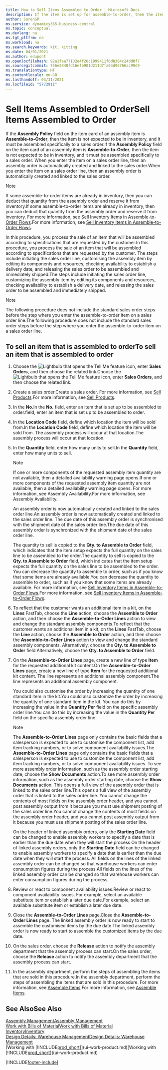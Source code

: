 ```yaml
---
title: How to Sell Items Assembled to Order | Microsoft Docs
description: If the item is set up for assemble-to-order, then the item is not expected to be in inventory, and it must be assembled specifically to a sales order. When you enter the item on a sales order line, then an assembly order is automatically created and linked to the sales order.
author: SorenGP
ms.service: dynamics365-business-central
ms.topic: conceptual
ms.devlang: na
ms.tgt_pltfrm: na
ms.workload: na
ms.search.keywords: kit, kitting
ms.date: 04/01/2021
ms.author: edupont
ms.openlocfilehash: 92a1faa77132e4f26c1999411f6d8304c24dd8f7
ms.sourcegitcommit: 766e2840fd16efb901d211d7fa64d96766ac99d9
ms.translationtype: HT
ms.contentlocale: en-GB
ms.lasthandoff: 03/31/2021
ms.locfileid: "5772911"
---
```

# <a name="sell-items-assembled-to-order"></a><span data-ttu-id="4c5c1-104">Sell Items Assembled to Order</span><span class="sxs-lookup"><span data-stu-id="4c5c1-104">Sell Items Assembled to Order</span></span>
<span data-ttu-id="4c5c1-105">If the **Assembly Policy** field on the item card of an assembly item is **Assemble-to-Order**, then the item is not expected to be in inventory, and it must be assembled specifically to a sales order.</span><span class="sxs-lookup"><span data-stu-id="4c5c1-105">If the **Assembly Policy** field on the item card of an assembly item is **Assemble-to-Order**, then the item is not expected to be in inventory, and it must be assembled specifically to a sales order.</span></span> <span data-ttu-id="4c5c1-106">When you enter the item on a sales order line, then an assembly order is automatically created and linked to the sales order.</span><span class="sxs-lookup"><span data-stu-id="4c5c1-106">When you enter the item on a sales order line, then an assembly order is automatically created and linked to the sales order.</span></span>  

> [!NOTE]  
>  <span data-ttu-id="4c5c1-107">If some assemble-to-order items are already in inventory, then you can deduct that quantity from the assembly order and reserve it from inventory.</span><span class="sxs-lookup"><span data-stu-id="4c5c1-107">If some assemble-to-order items are already in inventory, then you can deduct that quantity from the assembly order and reserve it from inventory.</span></span> <span data-ttu-id="4c5c1-108">For more information, see [Sell Inventory Items in Assemble-to-Order Flows](assembly-how-to-sell-assemble-to-order-items-and-inventory-items-together.md).</span><span class="sxs-lookup"><span data-stu-id="4c5c1-108">For more information, see [Sell Inventory Items in Assemble-to-Order Flows](assembly-how-to-sell-assemble-to-order-items-and-inventory-items-together.md).</span></span>  

<span data-ttu-id="4c5c1-109">In this procedure, you process the sale of an item that will be assembled according to specifications that are requested by the customer.</span><span class="sxs-lookup"><span data-stu-id="4c5c1-109">In this procedure, you process the sale of an item that will be assembled according to specifications that are requested by the customer.</span></span> <span data-ttu-id="4c5c1-110">The steps include initiating the sales order line, customising the assembly item by editing its components and resources, checking availability to establish a delivery date, and releasing the sales order to be assembled and immediately shipped.</span><span class="sxs-lookup"><span data-stu-id="4c5c1-110">The steps include initiating the sales order line, customizing the assembly item by editing its components and resources, checking availability to establish a delivery date, and releasing the sales order to be assembled and immediately shipped.</span></span>  

> [!NOTE]  
>  <span data-ttu-id="4c5c1-111">The following procedure does not include the standard sales order steps before the step where you enter the assemble-to-order item on a sales order line.</span><span class="sxs-lookup"><span data-stu-id="4c5c1-111">The following procedure does not include the standard sales order steps before the step where you enter the assemble-to-order item on a sales order line.</span></span>  

## <a name="to-sell-an-item-that-is-assembled-to-order"></a><span data-ttu-id="4c5c1-112">To sell an item that is assembled to order</span><span class="sxs-lookup"><span data-stu-id="4c5c1-112">To sell an item that is assembled to order</span></span>  
1.  <span data-ttu-id="4c5c1-113">Choose the ![Lightbulb that opens the Tell Me feature](media/ui-search/search_small.png "Tell me what you want to do") icon, enter **Sales Orders**, and then choose the related link.</span><span class="sxs-lookup"><span data-stu-id="4c5c1-113">Choose the ![Lightbulb that opens the Tell Me feature](media/ui-search/search_small.png "Tell me what you want to do") icon, enter **Sales Orders**, and then choose the related link.</span></span>  
2.  <span data-ttu-id="4c5c1-114">Create a sales order.</span><span class="sxs-lookup"><span data-stu-id="4c5c1-114">Create a sales order.</span></span> <span data-ttu-id="4c5c1-115">For more information, see [Sell Products](sales-how-sell-products.md).</span><span class="sxs-lookup"><span data-stu-id="4c5c1-115">For more information, see [Sell Products](sales-how-sell-products.md).</span></span>  
3.  <span data-ttu-id="4c5c1-116">In the **No.**</span><span class="sxs-lookup"><span data-stu-id="4c5c1-116">In the **No.**</span></span> <span data-ttu-id="4c5c1-117">field, enter an item that is set up to be assembled to order.</span><span class="sxs-lookup"><span data-stu-id="4c5c1-117">field, enter an item that is set up to be assembled to order.</span></span>  
4.  <span data-ttu-id="4c5c1-118">In the **Location Code** field, define which location the item will be sold from.</span><span class="sxs-lookup"><span data-stu-id="4c5c1-118">In the **Location Code** field, define which location the item will be sold from.</span></span> <span data-ttu-id="4c5c1-119">The assembly process will occur at that location.</span><span class="sxs-lookup"><span data-stu-id="4c5c1-119">The assembly process will occur at that location.</span></span>  
5.  <span data-ttu-id="4c5c1-120">In the **Quantity** field, enter how many units to sell.</span><span class="sxs-lookup"><span data-stu-id="4c5c1-120">In the **Quantity** field, enter how many units to sell.</span></span>  

    > [!NOTE]  
    >  <span data-ttu-id="4c5c1-121">If one or more components of the requested assembly item quantity are not available, then a detailed availability warning page opens.</span><span class="sxs-lookup"><span data-stu-id="4c5c1-121">If one or more components of the requested assembly item quantity are not available, then a detailed availability warning page opens.</span></span> <span data-ttu-id="4c5c1-122">For more information, see Assembly Availability.</span><span class="sxs-lookup"><span data-stu-id="4c5c1-122">For more information, see Assembly Availability.</span></span>  

    <span data-ttu-id="4c5c1-123">An assembly order is now automatically created and linked to the sales order line.</span><span class="sxs-lookup"><span data-stu-id="4c5c1-123">An assembly order is now automatically created and linked to the sales order line.</span></span> <span data-ttu-id="4c5c1-124">The due date of this assembly order is synchronised with the shipment date of the sales order line.</span><span class="sxs-lookup"><span data-stu-id="4c5c1-124">The due date of this assembly order is synchronized with the shipment date of the sales order line.</span></span>  

    <span data-ttu-id="4c5c1-125">The quantity to sell is copied to the **Qty. to Assemble to Order** field, which indicates that the item setup expects the full quantity on the sales line to be assembled to the order.</span><span class="sxs-lookup"><span data-stu-id="4c5c1-125">The quantity to sell is copied to the **Qty. to Assemble to Order** field, which indicates that the item setup expects the full quantity on the sales line to be assembled to the order.</span></span> <span data-ttu-id="4c5c1-126">You can decrease the quantity to assemble to order, such as if you know that some items are already available.</span><span class="sxs-lookup"><span data-stu-id="4c5c1-126">You can decrease the quantity to assemble to order, such as if you know that some items are already available.</span></span> <span data-ttu-id="4c5c1-127">For more information, see [Sell Inventory Items in Assemble-to-Order Flows](assembly-how-to-sell-inventory-items-in-assemble-to-order-flows.md).</span><span class="sxs-lookup"><span data-stu-id="4c5c1-127">For more information, see [Sell Inventory Items in Assemble-to-Order Flows](assembly-how-to-sell-inventory-items-in-assemble-to-order-flows.md).</span></span>  

6.  <span data-ttu-id="4c5c1-128">To reflect that the customer wants an additional item in a kit, on the **Lines** FastTab, choose the **Line** action, choose the **Assemble to Order** action, and then choose the **Assemble-to-Order Lines** action to view and change the standard assembly components.</span><span class="sxs-lookup"><span data-stu-id="4c5c1-128">To reflect that the customer wants an additional item in a kit, on the **Lines** FastTab, choose the **Line** action, choose the **Assemble to Order** action, and then choose the **Assemble-to-Order Lines** action to view and change the standard assembly components.</span></span> <span data-ttu-id="4c5c1-129">Alternatively, choose the **Qty. to Assemble to Order** field.</span><span class="sxs-lookup"><span data-stu-id="4c5c1-129">Alternatively, choose the **Qty. to Assemble to Order** field.</span></span>  
7.  <span data-ttu-id="4c5c1-130">On the **Assemble-to-Order Lines** page, create a new line of type **Item** for the requested additional kit content.</span><span class="sxs-lookup"><span data-stu-id="4c5c1-130">On the **Assemble-to-Order Lines** page, create a new line of type **Item** for the requested additional kit content.</span></span> <span data-ttu-id="4c5c1-131">The line represents an additional assembly component.</span><span class="sxs-lookup"><span data-stu-id="4c5c1-131">The line represents an additional assembly component.</span></span>  

    <span data-ttu-id="4c5c1-132">You could also customise the order by increasing the quantity of one standard item in the kit.</span><span class="sxs-lookup"><span data-stu-id="4c5c1-132">You could also customize the order by increasing the quantity of one standard item in the kit.</span></span> <span data-ttu-id="4c5c1-133">You can do this by increasing the value in the **Quantity Per** field on the specific assembly order line.</span><span class="sxs-lookup"><span data-stu-id="4c5c1-133">You can do this by increasing the value in the **Quantity Per** field on the specific assembly order line.</span></span>  

    > [!NOTE]  
    >  <span data-ttu-id="4c5c1-134">The **Assemble-to-Order Lines** page only contains the basic fields that a salesperson is expected to use to customise the component list, add item tracking numbers, or to solve component availability issues.</span><span class="sxs-lookup"><span data-stu-id="4c5c1-134">The **Assemble-to-Order Lines** page only contains the basic fields that a salesperson is expected to use to customize the component list, add item tracking numbers, or to solve component availability issues.</span></span> <span data-ttu-id="4c5c1-135">To see more assembly order information, such as the assembly order starting date, choose the **Show Documents** action.</span><span class="sxs-lookup"><span data-stu-id="4c5c1-135">To see more assembly order information, such as the assembly order starting date, choose the **Show Documents** action.</span></span> <span data-ttu-id="4c5c1-136">This opens a full view of the assembly order that is linked to the sales order line.</span><span class="sxs-lookup"><span data-stu-id="4c5c1-136">This opens a full view of the assembly order that is linked to the sales order line.</span></span> <span data-ttu-id="4c5c1-137">You cannot change the contents of most fields on the assembly order header, and you cannot post assembly output from it because you must use shipment posting of the sales order line.</span><span class="sxs-lookup"><span data-stu-id="4c5c1-137">You cannot change the contents of most fields on the assembly order header, and you cannot post assembly output from it because you must use shipment posting of the sales order line.</span></span>  
    >   
    >  <span data-ttu-id="4c5c1-138">On the header of linked assembly orders, only the **Starting Date** field can be changed to enable assembly workers to specify a date that is earlier than the due date when they will start the process.</span><span class="sxs-lookup"><span data-stu-id="4c5c1-138">On the header of linked assembly orders, only the **Starting Date** field can be changed to enable assembly workers to specify a date that is earlier than the due date when they will start the process.</span></span> <span data-ttu-id="4c5c1-139">All fields on the lines of the linked assembly order can be changed so that warehouse workers can enter consumption figures during the process.</span><span class="sxs-lookup"><span data-stu-id="4c5c1-139">All fields on the lines of the linked assembly order can be changed so that warehouse workers can enter consumption figures during the process.</span></span>  

8.  <span data-ttu-id="4c5c1-140">Review or react to component availability issues.</span><span class="sxs-lookup"><span data-stu-id="4c5c1-140">Review or react to component availability issues.</span></span> <span data-ttu-id="4c5c1-141">For example, select an available substitute item or establish a later due date.</span><span class="sxs-lookup"><span data-stu-id="4c5c1-141">For example, select an available substitute item or establish a later due date.</span></span>  
9. <span data-ttu-id="4c5c1-142">Close the **Assemble-to-Order Lines** page.</span><span class="sxs-lookup"><span data-stu-id="4c5c1-142">Close the **Assemble-to-Order Lines** page.</span></span> <span data-ttu-id="4c5c1-143">The linked assembly order is now ready to start to assemble the customised items by the due date.</span><span class="sxs-lookup"><span data-stu-id="4c5c1-143">The linked assembly order is now ready to start to assemble the customized items by the due date.</span></span>  
10. <span data-ttu-id="4c5c1-144">On the sales order, choose the **Release** action to notify the assembly department that the assembly process can start.</span><span class="sxs-lookup"><span data-stu-id="4c5c1-144">On the sales order, choose the **Release** action to notify the assembly department that the assembly process can start.</span></span>  
11. <span data-ttu-id="4c5c1-145">In the assembly department, perform the steps of assembling the items that are sold in this procedure.</span><span class="sxs-lookup"><span data-stu-id="4c5c1-145">In the assembly department, perform the steps of assembling the items that are sold in this procedure.</span></span> <span data-ttu-id="4c5c1-146">For more information, see [Assemble Items](assembly-how-to-assemble-items.md).</span><span class="sxs-lookup"><span data-stu-id="4c5c1-146">For more information, see [Assemble Items](assembly-how-to-assemble-items.md).</span></span>  

## <a name="see-also"></a><span data-ttu-id="4c5c1-147">See Also</span><span class="sxs-lookup"><span data-stu-id="4c5c1-147">See Also</span></span>  
[<span data-ttu-id="4c5c1-148">Assembly Management</span><span class="sxs-lookup"><span data-stu-id="4c5c1-148">Assembly Management</span></span>](assembly-assemble-items.md)  
[<span data-ttu-id="4c5c1-149">Work with Bills of Material</span><span class="sxs-lookup"><span data-stu-id="4c5c1-149">Work with Bills of Material</span></span>](inventory-how-work-BOMs.md)  
[<span data-ttu-id="4c5c1-150">Inventory</span><span class="sxs-lookup"><span data-stu-id="4c5c1-150">Inventory</span></span>](inventory-manage-inventory.md)  
[<span data-ttu-id="4c5c1-151">Design Details: Warehouse Management</span><span class="sxs-lookup"><span data-stu-id="4c5c1-151">Design Details: Warehouse Management</span></span>](design-details-warehouse-management.md)  
<span data-ttu-id="4c5c1-152">[Working with [!INCLUDE[prod_short](includes/prod_short.md)]](ui-work-product.md)</span><span class="sxs-lookup"><span data-stu-id="4c5c1-152">[Working with [!INCLUDE[prod_short](includes/prod_short.md)]](ui-work-product.md)</span></span>


[!INCLUDE[footer-include](includes/footer-banner.md)]